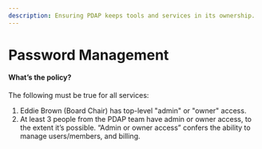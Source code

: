 ```yaml
---
description: Ensuring PDAP keeps tools and services in its ownership.
---
```


# Password Management

#### What’s the policy?

The following must be true for all services: 

1. Eddie Brown \(Board Chair\) has top-level "admin" or "owner" access.
2. At least 3 people from the PDAP team have admin or owner access, to the extent it’s possible. “Admin or owner access” confers the ability to manage users/members, and billing.

